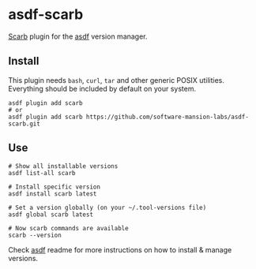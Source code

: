 # asdf-scarb

[Scarb] plugin for the [asdf] version manager.

## Install

This plugin needs `bash`, `curl`, `tar` and other generic POSIX utilities.
Everything should be included by default on your system.

```shell
asdf plugin add scarb
# or
asdf plugin add scarb https://github.com/software-mansion-labs/asdf-scarb.git
```

## Use

```shell
# Show all installable versions
asdf list-all scarb

# Install specific version
asdf install scarb latest

# Set a version globally (on your ~/.tool-versions file)
asdf global scarb latest

# Now scarb commands are available
scarb --version
```

Check [asdf](https://github.com/asdf-vm/asdf) readme for more instructions on how to
install & manage versions.

[asdf]: https://asdf-vm.com

[scarb]: https://docs.swmansion.com/scarb
